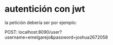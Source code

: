 # autentición con jwt 

la petición debería ser por ejemplo:


POST: localhost:8090/user?username=emelgarejo&password=joshua2672058 
